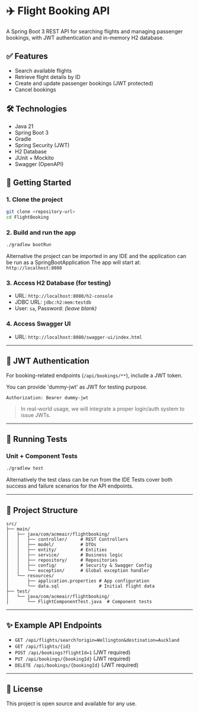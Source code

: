 
# ✈️ Flight Booking API

A Spring Boot 3 REST API for searching flights and managing passenger bookings, with JWT authentication and in-memory H2 database.

## ✅ Features

- Search available flights
- Retrieve flight details by ID
- Create and update passenger bookings (JWT protected)
- Cancel bookings


## 🛠️ Technologies

- Java 21
- Spring Boot 3
- Gradle
- Spring Security (JWT)
- H2 Database
- JUnit + Mockito
- Swagger (OpenAPI)



## 🚀 Getting Started

### 1. Clone the project

```bash
git clone <repository-url>
cd FlightBooking
```


### 2. Build and run the app

```bash
./gradlew bootRun
```
Alternative the project can be imported in any IDE and the application can be run as a SpringBootApplication
The app will start at: `http://localhost:8080`

### 3. Access H2 Database (for testing)

- URL: `http://localhost:8080/h2-console`
- JDBC URL: `jdbc:h2:mem:testdb`
- User: `sa`, Password: *(leave blank)*

### 4. Access Swagger UI

- URL: `http://localhost:8080/swagger-ui/index.html`

---

## 🔐 JWT Authentication

For booking-related endpoints (`/api/bookings/**`), include a JWT token.

You can provide 'dummy-jwt' as JWT for testing purpose.

```
Authorization: Bearer dummy-jwt
```

> In real-world usage, we will integrate a proper login/auth system to issue JWTs.

---

## 🧪 Running Tests

### Unit + Component Tests

```bash
./gradlew test
```
Alternatively the test class can be run from the IDE
Tests cover both success and failure scenarios for the API endpoints.

---

## 📁 Project Structure

```
src/
├── main/
│   ├── java/com/acmeair/flightbooking/
│   │   ├── controller/     # REST Controllers
│   │   ├── model/          # DTOs
│   │   ├── entity/         # Entities
│   │   ├── service/        # Business logic
│   │   ├── repository/     # Repositories
│   │   ├── config/         # Security & Swagger Config
│   │   └── exception/      # Global exception handler
│   └── resources/
│       ├── application.properties # App configuration
│       └── data.sql               # Initial flight data
├── test/
│   └── java/com/acmeair/flightbooking/
│       └── FlightComponentTest.java  # Component tests
```

---

## ✨ Example API Endpoints

- `GET /api/flights/search?origin=Wellington&destination=Auckland`
- `GET /api/flights/{id}`
- `POST /api/bookings?flightId=1` (JWT required)
- `PUT /api/bookings/{bookingId}` (JWT required)
- `DELETE /api/bookings/{bookingId}` (JWT required)

---


## 📄 License

This project is open source and available for any use.
